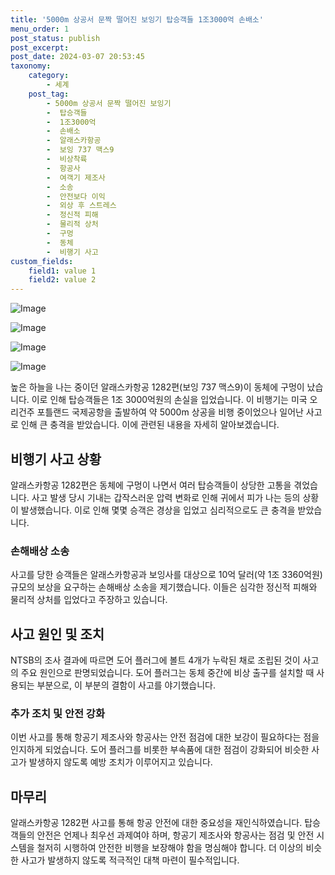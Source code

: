 ```yaml
---
title: '5000m 상공서 문짝 떨어진 보잉기 탑승객들 1조3000억 손배소'
menu_order: 1
post_status: publish
post_excerpt: 
post_date: 2024-03-07 20:53:45
taxonomy:
    category:
        - 세계
    post_tag:
        - 5000m 상공서 문짝 떨어진 보잉기
        -  탑승객들
        -  1조3000억
        -  손배소
        -  알래스카항공
        -  보잉 737 맥스9
        -  비상착륙
        -  항공사
        -  여객기 제조사
        -  소송
        -  안전보다 이익
        -  외상 후 스트레스
        -  정신적 피해
        -  물리적 상처
        -  구멍
        -  동체
        -  비행기 사고
custom_fields:
    field1: value 1
    field2: value 2
---
```


![Image](https://imgnews.pstatic.net/image/081/2024/03/04/0003434661_001_20240304180001250.jpg?type=w647)

![Image](https://imgnews.pstatic.net/image/081/2024/03/04/0003434661_002_20240304180001292.jpg?type=w647)

![Image](https://imgnews.pstatic.net/image/081/2024/03/04/0003434661_003_20240304180001360.jpg?type=w647)

![Image](https://imgnews.pstatic.net/image/081/2024/03/04/0003434661_004_20240304180001450.jpg?type=w647)

높은 하늘을 나는 중이던 알래스카항공 1282편(보잉 737 맥스9)이 동체에 구멍이 났습니다. 이로 인해 탑승객들은 1조 3000억원의 손실을 입었습니다. 이 비행기는 미국 오리건주 포틀랜드 국제공항을 출발하여 약 5000m 상공을 비행 중이었으나 일어난 사고로 인해 큰 충격을 받았습니다. 이에 관련된 내용을 자세히 알아보겠습니다.
## 비행기 사고 상황
알래스카항공 1282편은 동체에 구멍이 나면서 여러 탑승객들이 상당한 고통을 겪었습니다. 사고 발생 당시 기내는 갑작스러운 압력 변화로 인해 귀에서 피가 나는 등의 상황이 발생했습니다. 이로 인해 몇몇 승객은 경상을 입었고 심리적으로도 큰 충격을 받았습니다.
### 손해배상 소송
사고를 당한 승객들은 알래스카항공과 보잉사를 대상으로 10억 달러(약 1조 3360억원) 규모의 보상을 요구하는 손해배상 소송을 제기했습니다. 이들은 심각한 정신적 피해와 물리적 상처를 입었다고 주장하고 있습니다.
## 사고 원인 및 조치
NTSB의 조사 결과에 따르면 도어 플러그에 볼트 4개가 누락된 채로 조립된 것이 사고의 주요 원인으로 판명되었습니다. 도어 플러그는 동체 중간에 비상 출구를 설치할 때 사용되는 부분으로, 이 부분의 결함이 사고를 야기했습니다.
### 추가 조치 및 안전 강화
이번 사고를 통해 항공기 제조사와 항공사는 안전 점검에 대한 보강이 필요하다는 점을 인지하게 되었습니다. 도어 플러그를 비롯한 부속품에 대한 점검이 강화되어 비슷한 사고가 발생하지 않도록 예방 조치가 이루어지고 있습니다.
## 마무리
알래스카항공 1282편 사고를 통해 항공 안전에 대한 중요성을 재인식하였습니다. 탑승객들의 안전은 언제나 최우선 과제여야 하며, 항공기 제조사와 항공사는 점검 및 안전 시스템을 철저히 시행하여 안전한 비행을 보장해야 함을 명심해야 합니다. 더 이상의 비슷한 사고가 발생하지 않도록 적극적인 대책 마련이 필수적입니다.
